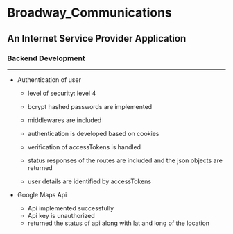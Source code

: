 # Broadway_Communications
## An Internet Service Provider Application
### Backend Development
---

- Authentication of user 

    - level of security: level 4
  
    - bcrypt hashed passwords are implemented
  
    - middlewares are included
 
    - authentication is developed based on cookies
 
    - verification of accessTokens is handled
  
    - status responses of the routes are included and the json objects are returned
 
    - user details are identified by accessTokens
      
- Google Maps Api
    -   Api implemented successfully
    -   Api key is unauthorized
    -   returned the status of api along with lat and long of the location
